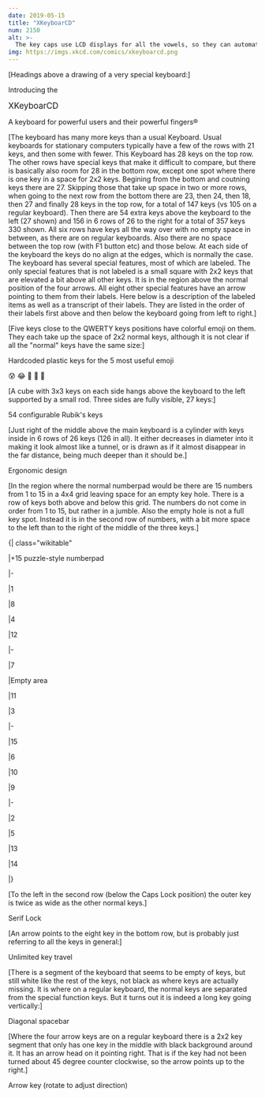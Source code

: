 ```yaml
---
date: 2019-05-15
title: "XKeyboarCD"
num: 2150
alt: >-
  The key caps use LCD displays for all the vowels, so they can automatically adjust over the years to reflect ongoing vowel shifts while allowing you to keep typing phonetically.
img: https://imgs.xkcd.com/comics/xkeyboarcd.png
---
```

[Headings above a drawing of a very special keyboard:]

Introducing the

<big>XKeyboarCD</big>

A keyboard for powerful users and their powerful fingers®

[The keyboard has many more keys than a usual Keyboard. Usual keyboards for stationary computers typically have a few of the rows with 21 keys, and then some with fewer. This Keyboard has 28 keys on the top row. The other rows have special keys that make it difficult to compare, but there is basically also room for 28 in the bottom row, except one spot where there is one key in a space for 2x2 keys. Begining from the bottom and coutning keys there are 27. Skipping those that take up space in two or more rows, when going to the next row from the bottom there are 23, then 24, then 18, then 27 and finally 28 keys in the top row, for a total of 147 keys (vs 105 on a regular keyboard). Then there are 54 extra keys above the keyboard to the left (27 shown) and 156 in 6 rows of 26 to the right for a total of 357 keys 330 shown. All six rows have keys all the way over with no empty space in between, as there are on regular keyboards. Also there are no space between the top row (with F1 button etc) and those below. At each side of the keyboard the keys do no align at the edges, which is normally the case. The keyboard has several special features, most of which are labeled. The only special features that is not labeled is a small square with 2x2 keys that are elevated a bit above all other keys. It is in the region above the normal position of the four arrows. All eight other special features have an arrow pointing to them from their labels. Here below is a description of the labeled items as well as a transcript of their labels. They are listed in the order of their labels first above and then below the keyboard going from left to right.]

[Five keys close to the QWERTY keys positions have colorful emoji on them. They each take up the space of 2x2 normal keys, although it is not clear if all the "normal" keys have the same size:]

Hardcoded plastic keys for the 5 most useful emoji

😰 😂 🐙 🏇 🚡

[A cube with 3x3 keys on each side hangs above the keyboard to the left supported by a small rod. Three sides are fully visible, 27 keys:]

54 configurable Rubik's keys

[Just right of the middle above the main keyboard is a cylinder with keys inside in 6 rows of 26 keys (126 in all). It either decreases in diameter into it making it look almost like a tunnel, or is drawn as if it almost disappear in the far distance, being much deeper than it should be.]

Ergonomic design

[In the region where the normal numberpad would be there are 15 numbers from 1 to 15 in a 4x4 grid leaving space for an empty key hole. There is a row of keys both above and below this grid. The numbers do not come in order from 1 to 15, but rather in a jumble. Also the empty hole is not a full key spot. Instead it is in the second row of numbers, with a bit more space to the left than to the right of the middle of the three keys.]



{| class="wikitable"

|+15 puzzle-style numberpad

|-

|1

|8

|4

|12

|-

|7

|Empty area

|11

|3

|-

|15

|6

|10

|9

|-

|2

|5

|13

|14

|}

[To the left in the second row (below the Caps Lock position) the outer key is twice as wide as the other normal keys.]

Serif Lock

[An arrow points to the eight key in the bottom row, but is probably just referring to all the keys in general:]

Unlimited key travel

[There is a segment of the keyboard that seems to be empty of keys, but still white like the rest of the keys, not black as where keys are actually missing. It is where on a regular keyboard, the normal keys are separated from the special function keys. But it turns out it is indeed a long key going vertically:]

Diagonal spacebar

[Where the four arrow keys are on a regular keyboard there is a 2x2 key segment that only has one key in the middle with black background around it. It has an arrow head on it pointing right. That is if the key had not been turned about 45 degree counter clockwise, so the arrow points up to the right.]

Arrow key (rotate to adjust direction)